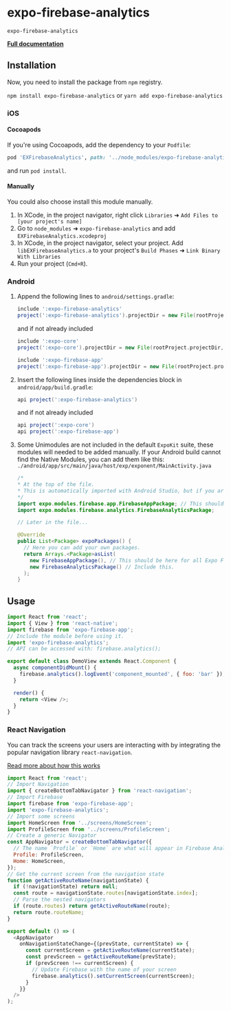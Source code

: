 # expo-firebase-analytics

`expo-firebase-analytics`

[**Full documentation**](https://rnfirebase.io/docs/master/analytics/reference/analytics)

## Installation

Now, you need to install the package from `npm` registry.

`npm install expo-firebase-analytics` or `yarn add expo-firebase-analytics`

### iOS

#### Cocoapods

If you're using Cocoapods, add the dependency to your `Podfile`:

```ruby
pod 'EXFirebaseAnalytics', path: '../node_modules/expo-firebase-analytics/ios'
```

and run `pod install`.

#### Manually

You could also choose install this module manually.

1.  In XCode, in the project navigator, right click `Libraries` ➜ `Add Files to [your project's name]`
2.  Go to `node_modules` ➜ `expo-firebase-analytics` and add `EXFirebaseAnalytics.xcodeproj`
3.  In XCode, in the project navigator, select your project. Add `libEXFirebaseAnalytics.a` to your project's `Build Phases` ➜ `Link Binary With Libraries`
4.  Run your project (`Cmd+R`).

### Android

1.  Append the following lines to `android/settings.gradle`:

    ```gradle
    include ':expo-firebase-analytics'
    project(':expo-firebase-analytics').projectDir = new File(rootProject.projectDir, '../node_modules/expo-firebase-analytics/android')
    ```

    and if not already included

    ```gradle
    include ':expo-core'
    project(':expo-core').projectDir = new File(rootProject.projectDir, '../node_modules/expo-core/android')

    include ':expo-firebase-app'
    project(':expo-firebase-app').projectDir = new File(rootProject.projectDir, '../node_modules/expo-firebase-app/android')
    ```

2.  Insert the following lines inside the dependencies block in `android/app/build.gradle`:
    ```gradle
    api project(':expo-firebase-analytics')
    ```
    and if not already included
    ```gradle
    api project(':expo-core')
    api project(':expo-firebase-app')
    ```
3.  Some Unimodules are not included in the default `ExpoKit` suite, these modules will needed to be added manually. If your Android build cannot find the Native Modules, you can add them like this: `./android/app/src/main/java/host/exp/exponent/MainActivity.java`

    ```java
    /*
    * At the top of the file.
    * This is automatically imported with Android Studio, but if you are in any other editor you will need to manually import the module.
    */
    import expo.modules.firebase.app.FirebaseAppPackage; // This should be here for all Expo Firebase features.
    import expo.modules.firebase.analytics.FirebaseAnalyticsPackage;

    // Later in the file...

    @Override
    public List<Package> expoPackages() {
      // Here you can add your own packages.
      return Arrays.<Package>asList(
        new FirebaseAppPackage(), // This should be here for all Expo Firebase features.
        new FirebaseAnalyticsPackage() // Include this.
      );
    }
    ```

## Usage

```javascript
import React from 'react';
import { View } from 'react-native';
import firebase from 'expo-firebase-app';
// Include the module before using it.
import 'expo-firebase-analytics';
// API can be accessed with: firebase.analytics();

export default class DemoView extends React.Component {
  async componentDidMount() {
    firebase.analytics().logEvent('component_mounted', { foo: 'bar' });
  }

  render() {
    return <View />;
  }
}
```

### React Navigation

You can track the screens your users are interacting with by integrating the popular navigation library `react-navigation`.

[Read more about how this works](https://reactnavigation.org/docs/en/screen-tracking.html)

```js
import React from 'react';
// Import Navigation
import { createBottomTabNavigator } from 'react-navigation';
// Import Firebase
import firebase from 'expo-firebase-app';
import 'expo-firebase-analytics';
// Import some screens
import HomeScreen from '../screens/HomeScreen';
import ProfileScreen from '../screens/ProfileScreen';
// Create a generic Navigator
const AppNavigator = createBottomTabNavigator({
  // The name `Profile` or `Home` are what will appear in Firebase Analytics.
  Profile: ProfileScreen,
  Home: HomeScreen,
});
// Get the current screen from the navigation state
function getActiveRouteName(navigationState) {
  if (!navigationState) return null;
  const route = navigationState.routes[navigationState.index];
  // Parse the nested navigators
  if (route.routes) return getActiveRouteName(route);
  return route.routeName;
}

export default () => (
  <AppNavigator
    onNavigationStateChange={(prevState, currentState) => {
      const currentScreen = getActiveRouteName(currentState);
      const prevScreen = getActiveRouteName(prevState);
      if (prevScreen !== currentScreen) {
        // Update Firebase with the name of your screen
        firebase.analytics().setCurrentScreen(currentScreen);
      }
    }}
  />
);
```

